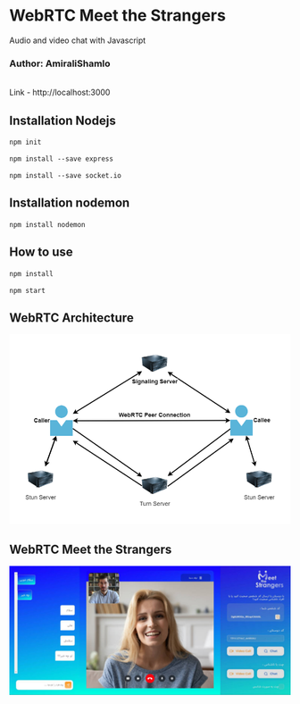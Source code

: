 # WebRTC Meet the Strangers

Audio and video chat with Javascript

### Author: AmiraliShamlo

\
Link - http://localhost:3000

## Installation Nodejs

```
npm init
```

```
npm install --save express
```

```
npm install --save socket.io
```

## Installation nodemon

```
npm install nodemon
```

## How to use

```
npm install
```

```
npm start
```

## WebRTC Architecture

![WebRTC Architecture](img/WebRTC-Architecture.png)

## WebRTC Meet the Strangers

![WebRTC Meet the Strangers](img/WebRTC-meet-the-strangers.png)
